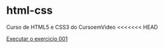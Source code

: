 # html-css
 Curso de HTML5 e CSS3 do CursoemVideo
<<<<<<< HEAD

<a href = "https://joao-heitor.github.io/html-css/exercicios/ex001/"> Executar o exercicio 001 </a>